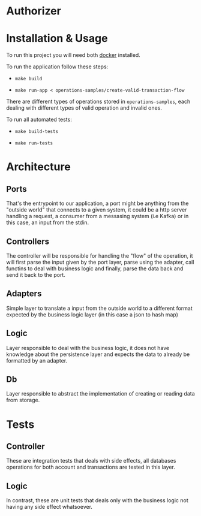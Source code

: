 # Authorizer


# Installation & Usage

To run this project you will need both [docker](https://www.docker.com/) installed.

To run the application follow these steps:

- `make build`

- `make run-app < operations-samples/create-valid-transaction-flow`

There are different types of operations stored in `operations-samples`, each dealing with different types of valid operation and invalid ones.

To run all automated tests:

- `make build-tests`

- `make run-tests`


# Architecture


## Ports

That's the entrypoint to our application, a port might be anything from the "outside world" that connects to a given system, it could be a http server handling a request, a consumer from a messasing system (i.e Kafka) or in this case, an input from the stdin.


## Controllers

The controller will be responsible for handling the "flow" of the operation, it will first parse the input given by the port layer, parse using the adapter, call functins to deal with business logic and finally, parse the data back and send it back to the port.

## Adapters

Simple layer to translate a input from the outside world to a different format expected by the business logic layer (in this case a json to hash map)

## Logic

Layer responsible to deal with the business logic, it does not have knowledge about the persistence layer and expects the data to already be formatted by an adapter.

## Db

Layer responsible to abstract the implementation of creating or reading data from storage.

# Tests

## Controller

These are integration tests that deals with side effects, all databases operations for both account and transactions are tested in this layer.

## Logic

In contrast, these are unit tests that deals only with the business logic not having any side effect whatsoever.

